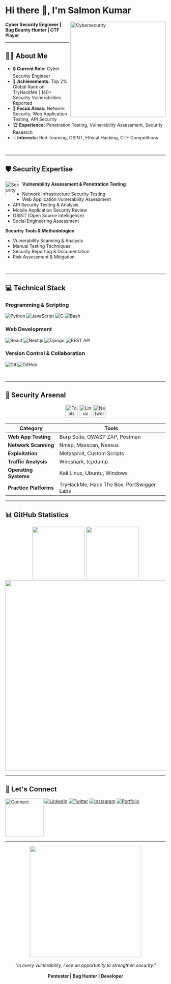 # Hi there 👋, I'm Salmon Kumar

<img align="right" alt="Cybersecurity" width="300" src="https://user-images.githubusercontent.com/74038190/225813708-98b745f2-7d22-48cf-9150-083f1b00d6c9.gif">


**Cyber Security Engineer | Bug Bounty Hunter | CTF Player**

---

## 👨‍💻 About Me

- 🔒 **Current Role:** Cyber Security Engineer
- 🎯 **Achievements:** Top 2% Global Rank on TryHackMe | 140+ Security Vulnerabilities Reported
- 📍 **Focus Areas:** Network Security, Web Application Testing, API Security
- 🏆 **Experience:** Penetration Testing, Vulnerability Assessment, Security Research
- 💡 **Interests:** Red Teaming, OSINT, Ethical Hacking, CTF Competitions

<br clear="right"/>

---

## 🛡️ Security Expertise

<img align="left" alt="Security" width="50" src="https://user-images.githubusercontent.com/74038190/212257468-1e9a91f1-b626-4baa-b15d-5c385b7ca7d0.gif">


**Vulnerability Assessment & Penetration Testing**
- Network Infrastructure Security Testing
- Web Application Vulnerability Assessment  
- API Security Testing & Analysis
- Mobile Application Security Review
- OSINT (Open Source Intelligence)
- Social Engineering Assessment

**Security Tools & Methodologies**
- Vulnerability Scanning & Analysis
- Manual Testing Techniques
- Security Reporting & Documentation
- Risk Assessment & Mitigation

<br clear="left"/>

---

## 💻 Technical Stack

### Programming & Scripting

![Python](https://img.shields.io/badge/Python-3776AB?style=flat&logo=python&logoColor=white)
![JavaScript](https://img.shields.io/badge/JavaScript-F7DF1E?style=flat&logo=javascript&logoColor=black)
![C](https://img.shields.io/badge/C-00599C?style=flat&logo=c&logoColor=white)
![Bash](https://img.shields.io/badge/Bash-4EAA25?style=flat&logo=gnu-bash&logoColor=white)

### Web Development
![React](https://img.shields.io/badge/React-20232A?style=flat&logo=react&logoColor=61DAFB)
![Next.js](https://img.shields.io/badge/Next.js-000000?style=flat&logo=next.js&logoColor=white)
![Django](https://img.shields.io/badge/Django-092E20?style=flat&logo=django&logoColor=white)
![REST API](https://img.shields.io/badge/REST%20API-02569B?style=flat&logo=fastapi&logoColor=white)

### Version Control & Collaboration
![Git](https://img.shields.io/badge/Git-F05032?style=flat&logo=git&logoColor=white)
![GitHub](https://img.shields.io/badge/GitHub-181717?style=flat&logo=github&logoColor=white)

<br clear="right"/>

---

## 🔧 Security Arsenal

<div align="center">
  <img src="https://user-images.githubusercontent.com/74038190/212257454-16e3712e-945a-4ca2-b238-408ad0bf87e6.gif" width="40" alt="Tools">
  <img src="https://user-images.githubusercontent.com/74038190/212257467-871d32b7-e401-42e8-a166-fcfd7baa4c6b.gif" width="40" alt="Linux">
  <img src="https://user-images.githubusercontent.com/74038190/212281775-b468df30-4edc-4bf8-a4ee-f52e1aaddc86.gif" width="40" alt="Network">
</div>

| Category | Tools |
|----------|-------|
| **Web App Testing** | Burp Suite, OWASP ZAP, Postman |
| **Network Scanning** | Nmap, Masscan, Nessus |
| **Exploitation** | Metasploit, Custom Scripts |
| **Traffic Analysis** | Wireshark, tcpdump |
| **Operating Systems** | Kali Linux, Ubuntu, Windows |
| **Practice Platforms** | TryHackMe, Hack The Box, PortSwigger Labs |

---

## 📊 GitHub Statistics

<div align="center">
  <img src="https://github-readme-stats.vercel.app/api?username=MrRockettt&show_icons=true&theme=dark&hide_border=true" height="165" />
  <img src="https://github-readme-stats.vercel.app/api/top-langs/?username=MrRockettt&layout=compact&theme=dark&hide_border=true" height="165" />
</div>

<div align="center">
  <img src="https://user-images.githubusercontent.com/74038190/212284100-561aa473-3905-4a80-b561-0d28506553ee.gif" width="600">
</div>

---

## 🤝 Let's Connect

<img align="left" alt="Connect" width="120" src="https://user-images.githubusercontent.com/74038190/216122041-518ac897-8d92-4c6b-9b3f-ca01dcaf38ee.png">

[![LinkedIn](https://img.shields.io/badge/LinkedIn-0077B5?style=flat&logo=linkedin&logoColor=white)](https://www.linkedin.com/in/mrrockettt/)
[![Twitter](https://img.shields.io/badge/Twitter-1DA1F2?style=flat&logo=twitter&logoColor=white)](https://x.com/mr_rockettt)
[![Instagram](https://img.shields.io/badge/Instagram-E4405F?style=flat&logo=instagram&logoColor=white)](https://www.instagram.com/mr_rockettt/)
[![Portfolio](https://img.shields.io/badge/Portfolio-000000?style=flat&logo=github&logoColor=white)](https://mrrockettt.github.io/)

<br clear="left"/>

---

<div align="center">
  <img src="https://user-images.githubusercontent.com/74038190/212284158-e840e285-664b-44d7-b79b-e264b5e54825.gif" width="350">
  <br><br>
  <em>"In every vulnerability, I see an opportunity to strengthen security."</em>
  <br><br>
  <strong>Pentester | Bug Hunter | Developer</strong>
</div>
